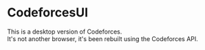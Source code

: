 # CodeforcesUI
This is a desktop version of Codeforces.  
It's not another browser, it's been rebuilt using the Codeforces API.
